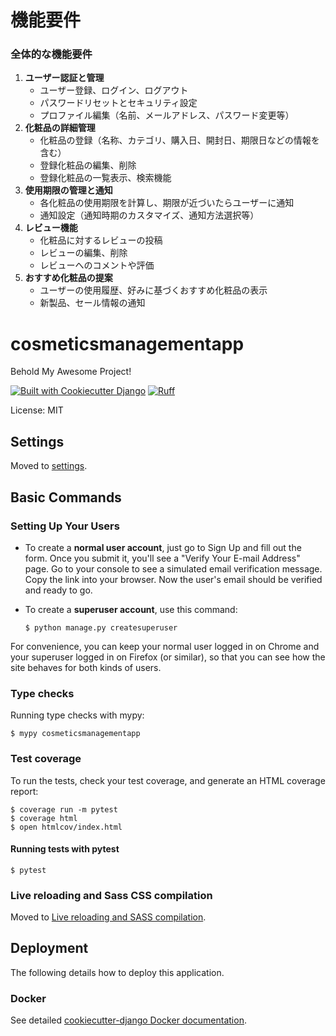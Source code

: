 # 機能要件
### **全体的な機能要件**

1. **ユーザー認証と管理**
    - ユーザー登録、ログイン、ログアウト
    - パスワードリセットとセキュリティ設定
    - プロファイル編集（名前、メールアドレス、パスワード変更等）
2. **化粧品の詳細管理**
    - 化粧品の登録（名称、カテゴリ、購入日、開封日、期限日などの情報を含む）
    - 登録化粧品の編集、削除
    - 登録化粧品の一覧表示、検索機能
3. **使用期限の管理と通知**
    - 各化粧品の使用期限を計算し、期限が近づいたらユーザーに通知
    - 通知設定（通知時期のカスタマイズ、通知方法選択等）
4. **レビュー機能**
    - 化粧品に対するレビューの投稿
    - レビューの編集、削除
    - レビューへのコメントや評価
5. **おすすめ化粧品の提案**
    - ユーザーの使用履歴、好みに基づくおすすめ化粧品の表示
    - 新製品、セール情報の通知

# cosmeticsmanagementapp

Behold My Awesome Project!

[![Built with Cookiecutter Django](https://img.shields.io/badge/built%20with-Cookiecutter%20Django-ff69b4.svg?logo=cookiecutter)](https://github.com/cookiecutter/cookiecutter-django/)
[![Ruff](https://img.shields.io/endpoint?url=https://raw.githubusercontent.com/astral-sh/ruff/main/assets/badge/v2.json)](https://github.com/astral-sh/ruff)

License: MIT

## Settings

Moved to [settings](http://cookiecutter-django.readthedocs.io/en/latest/settings.html).

## Basic Commands

### Setting Up Your Users

- To create a **normal user account**, just go to Sign Up and fill out the form. Once you submit it, you'll see a "Verify Your E-mail Address" page. Go to your console to see a simulated email verification message. Copy the link into your browser. Now the user's email should be verified and ready to go.

- To create a **superuser account**, use this command:

      $ python manage.py createsuperuser

For convenience, you can keep your normal user logged in on Chrome and your superuser logged in on Firefox (or similar), so that you can see how the site behaves for both kinds of users.

### Type checks

Running type checks with mypy:

    $ mypy cosmeticsmanagementapp

### Test coverage

To run the tests, check your test coverage, and generate an HTML coverage report:

    $ coverage run -m pytest
    $ coverage html
    $ open htmlcov/index.html

#### Running tests with pytest

    $ pytest

### Live reloading and Sass CSS compilation

Moved to [Live reloading and SASS compilation](https://cookiecutter-django.readthedocs.io/en/latest/developing-locally.html#sass-compilation-live-reloading).

## Deployment

The following details how to deploy this application.

### Docker

See detailed [cookiecutter-django Docker documentation](http://cookiecutter-django.readthedocs.io/en/latest/deployment-with-docker.html).
